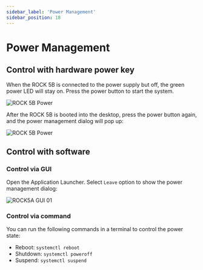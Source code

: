 ```yaml
---
sidebar_label: 'Power Management'
sidebar_position: 18
---
```


# Power Management

## Control with hardware power key

When the ROCK 5B is connected to the power supply but off, the green power LED will stay on. Press the power button to start the system.
  
![ROCK 5B Power](/img/rock5b/rock5b-power.webp)

After the ROCK 5B is booted into the desktop, press the power button again, and the power management dialog will pop up:

![ROCK 5B Power](/img/rock5a/rock5a-power-status.webp)

## Control with software

### Control via GUI

Open the Application Launcher. Select `Leave` option to show the power management dialog:

![ROCK5A GUI 01](/img/rock5a/rock5a-GUI-leave.webp)

### Control via command

You can run the following commands in a terminal to control the power state:

- Reboot: `systemctl reboot`
- Shutdown: `systemctl poweroff`
- Suspend: `systemctl suspend`
